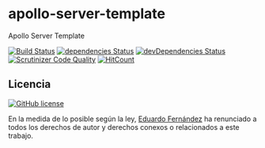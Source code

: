 # apollo-server-template

Apollo Server Template

[![Build Status](https://travis-ci.org/edufrojo/apollo-server-template.svg?branch=master)](https://travis-ci.org/edufrojo/apollo-server-template)
[![dependencies Status](https://david-dm.org/edufrojo/apollo-server-template/status.svg)](https://david-dm.org/edufrojo/apollo-server-template)
[![devDependencies Status](https://david-dm.org/edufrojo/apollo-server-template/dev-status.svg)](https://david-dm.org/edufrojo/apollo-server-template?type=dev)
[![Scrutinizer Code Quality](https://scrutinizer-ci.com/g/edufrojo/apollo-server-template/badges/quality-score.png?b=master)](https://scrutinizer-ci.com/g/edufrojo/apollo-server-template/?branch=master)
[![HitCount](http://hits.dwyl.io/edufrojo/apollo-server-template.svg)](http://hits.dwyl.io/edufrojo/apollo-server-template)

## Licencia

[![GitHub license](https://img.shields.io/github/license/edufrojo/apollo-server-template.svg)](https://github.com/edufrojo/apollo-server-template/blob/master/LICENSE)

En la medida de lo posible según la ley, [Eduardo Fernández](https://edufrojo.dev) ha renunciado a todos los derechos de autor y derechos conexos o relacionados a este trabajo.
